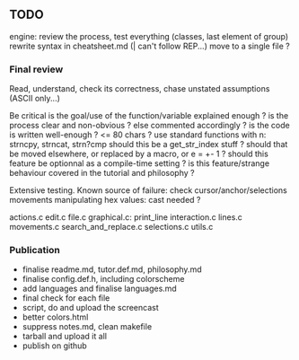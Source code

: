 ## TODO

engine:
    review the process, test everything (classes, last element of group)
    rewrite syntax in cheatsheet.md (| can't follow REP...)
move to a single file ?


### Final review

Read, understand, check its correctness, chase unstated assumptions (ASCII only...)

Be critical
    is the goal/use of the function/variable explained enough ?
    is the process clear and non-obvious ? else commented accordingly ?
    is the code is written well-enough ? <= 80 chars ?
    use standard functions with n: strncpy, strncat, strn?cmp
    should this be a get_str_index stuff ?
    should that be moved elsewhere, or replaced by a macro, or e = +- 1 ?
    should this feature be optionnal as a compile-time setting ?
    is this feature/strange behaviour covered in the tutorial and philosophy ?

Extensive testing. Known source of failure:
    check cursor/anchor/selections movements
    manipulating hex values: cast needed ?

actions.c
edit.c
file.c
graphical.c: print_line
interaction.c
lines.c
movements.c
search_and_replace.c
selections.c
utils.c


### Publication

* finalise readme.md, tutor.def.md, philosophy.md
* finalise config.def.h, including colorscheme
* add languages and finalise languages.md
* final check for each file
* script, do and upload the screencast
* better colors.html
* suppress notes.md, clean makefile
* tarball and upload it all
* publish on github
